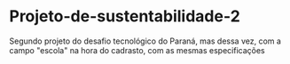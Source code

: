 # Projeto-de-sustentabilidade-2
Segundo projeto do desafio tecnológico do Paraná, mas dessa vez, com a campo "escola" na hora do cadrasto, com as mesmas especificações
